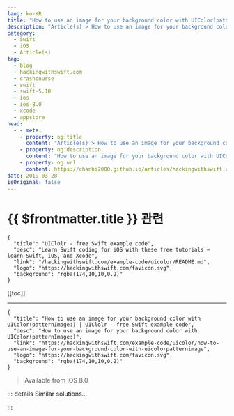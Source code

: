 ```yaml
---
lang: ko-KR
title: "How to use an image for your background color with UIColor(patternImage:)"
description: "Article(s) > How to use an image for your background color with UIColor(patternImage:)"
category:
  - Swift
  - iOS
  - Article(s)
tag: 
  - blog
  - hackingwithswift.com
  - crashcourse
  - swift
  - swift-5.10
  - ios
  - ios-8.0
  - xcode
  - appstore
head:
  - - meta:
    - property: og:title
      content: "Article(s) > How to use an image for your background color with UIColor(patternImage:)"
    - property: og:description
      content: "How to use an image for your background color with UIColor(patternImage:)"
    - property: og:url
      content: https://chanhi2000.github.io/articles/hackingwithswift.com/example-code/uicolor/how-to-use-an-image-for-your-background-color-with-uicolorpatternimage.html
date: 2019-03-28
isOriginal: false
---
```


# {{ $frontmatter.title }} 관련

```component VPCard
{
  "title": "UIClolr - free Swift example code",
  "desc": "Learn Swift coding for iOS with these free tutorials – learn Swift, iOS, and Xcode",
  "link": "/hackingwithswift.com/example-code/uicolor/README.md",
  "logo": "https://hackingwithswift.com/favicon.svg",
  "background": "rgba(174,10,10,0.2)"
}
```

[[toc]]

---

```component VPCard
{
  "title": "How to use an image for your background color with UIColor(patternImage:) | UIClolr - free Swift example code",
  "desc": "How to use an image for your background color with UIColor(patternImage:)",
  "link": "https://hackingwithswift.com/example-code/uicolor/how-to-use-an-image-for-your-background-color-with-uicolorpatternimage",
  "logo": "https://hackingwithswift.com/favicon.svg",
  "background": "rgba(174,10,10,0.2)"
}
```

> Available from iOS 8.0

<!-- TODO: 작성 -->

<!-- 
Nearly all subclasses of `UIView` can have their background color adjusted, but often you’ll find you want to use an image rather than a flat color.

Well, this is actually significantly easier than you think: you can wrap any `UIImage` inside a `UIColor`, and use it anywhere you want to set a background color – or indeed *any* kind of color, even for text. If the image is too small for the space you’re drawing it will automatically be tiled, meaning that it will be repeated both horizontally and vertically until the space is filled.

To try it out, load a `UIImage` into your app then add this line of code to a view controller:

```swift
view.backgroundColor = UIColor(patternImage: yourImage)
```

-->

::: details Similar solutions…

<!--
/example-code/system/how-to-run-code-when-your-app-is-terminated">How to run code when your app is terminated 
/example-code/uicolor/how-to-read-the-red-green-blue-and-alpha-color-components-from-a-uicolor">How to read the red, green, blue, and alpha color components from a UIColor 
/example-code/uicolor/how-to-convert-a-hex-color-to-a-uicolor">How to convert a hex color to a UIColor 
/example-code/uikit/how-to-change-your-app-icon-dynamically-with-setalternateiconname">How to change your app icon dynamically with setAlternateIconName() 
/quick-start/swiftui/swiftui-tips-and-tricks">SwiftUI tips and tricks</a>
-->

:::

